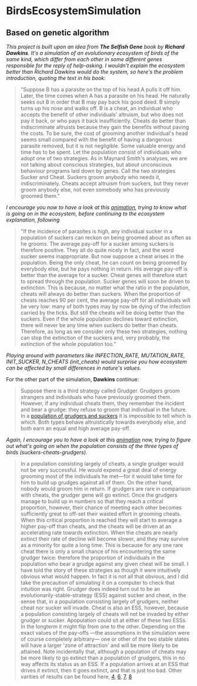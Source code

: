# BirdsEcosystemSimulation
## Based on genetic algorithm
*This project is built upon an idea from **The Selfish Gene** book by **Richard Dawkins**.
It's a simulation of an evolutionary ecosystem of birds of the same kind, which differ from each other in some different genes responsible for the reply of help-asking.
I wouldn't explain the ecosystem better than Richard Dawkins would do the system, so here's the problem introduction, quoting the text in his book:*

>"Suppose B has a parasite on the top of his head.A pulls it off him. Later, the time comes when A has a parasite on his head. He naturally seeks out B in order that B may pay back his good deed. B simply turns up his nose and walks off. B is a cheat, an individual who accepts the benefit of other individuals' altruism, but who does not pay it back, or who pays it back insufficiently. Cheats do better than indiscriminate altruists because they gain the benefits without paving the costs. To be sure, the cost of grooming another individual's head seems small compared with the benefit of having a dangerous parasite removed, but it is not negligible. Some valuable energy and time has to be spent. Let the population consist of individuals who adopt one of two strategies. As in Maynard Smith's analyses, we are not talking about conscious strategies, but about unconscious behaviour programs laid down by genes. Call the two strategies Sucker and Cheat. Suckers groom anybody who needs it, indiscriminately. Cheats accept altruism from suckers, but they never groom anybody else, not even somebody who has previously groomed them." 

*I encourage you now to have a look at this [animation](results/animation1.gif), trying to know what is going on in the ecosystem, before continuing to the ecosystem explanation, following*

>"If the incidence of parasites is high, any individual sucker in a population of suckers can reckon on being groomed about as often as he grooms. The average pay-off for a sucker among suckers is therefore positive. They all do quite nicely in fact, and the word sucker seems inappropriate. But now suppose a cheat arises in the population. Being the only cheat, he can count on being groomed by everybody else, but he pays nothing in return. His average pay-off is better than the average for a sucker. Cheat genes will therefore start to spread through the population. Sucker genes will soon be driven to extinction. This is because, no matter what the ratio in the population, cheats will always do better than suckers. When the proportion of cheats reaches 90 per cent, the average pay-off for all individuals will be very low: many of both types may by now be dying of the infection carried by the ticks. But still the cheats will be doing better than the suckers. Even if the whole population declines toward extinction, there will never be any time when suckers do better than cheats. Therefore, as long as we consider only these two strategies, nothing can stop the extinction of the suckers and, very probably, the extinction of the whole population too."

*Playing around with parameters like INFECTION_RATE, MUTATION_RATE, INIT_SUCKER, N_CHEATS (init_cheats) would surprise you how ecosystem can be affected by small differences in nature's values.*



For the other part of the simulation, **Dawkins** continue:
>Suppose there is a third strategy called Grudger. Grudgers groom strangers and individuals who have previously groomed them. However, if any individual cheats them, they remember the incident and bear a grudge: they refuse to groom that individual in the future. In a [population of grudgers and suckers](results/animation3.gif) it is impossible to tell which is which. Both types behave altruistically towards everybody else, and both earn an equal and high average pay-off.

*Again, I encourage you to have a look at this [animation](results/animation5.gif) now, trying to figure out what's going on when the population consists of the three types of birds (suckers-cheats-grudgers).*

>In a population consisting largely of cheats, a single grudger would not be very successful. He would expend a great deal of energy grooming most of the individuals he met—for it would take time for him to build up grudges against all of them. On the other hand, nobody would groom him in return. If grudgers are rare in comparison with cheats, the grudger gene will go extinct. Once the grudgers manage to build up in numbers so that they reach a critical proportion, however, their chance of meeting each other becomes sufficiently great to off-set their wasted effort in grooming cheats. When this critical proportion is reached they will start to average a higher pay-off than cheats, and the cheats will be driven at an accelerating rate towards extinction. When the cheats are nearly extinct their rate of decline will become slower, and they may survive as a minority for quite a long time. This is because for any one rare cheat there is only a small chance of his encountering the same grudger twice: therefore the proportion of individuals in the population who bear a grudge against any given cheat will be small.
>I have told the story of these strategies as though it were intuitively obvious what would happen. In fact it is not all that obvious, and I did take the precaution of simulating it on a computer to check that intuition was right. Grudger does indeed turn out to be an evolutionarily-stable-strategy (ESS) against sucker and cheat, in the sense that, in a population consisting largely of grudgers, neither cheat nor sucker will invade. Cheat is also an ESS, however, because a population consisting largely of cheats will not be invaded by either grudger or sucker. Apopulation could sit at either of these two ESSs. In the longterm it might flip from one to the other. Depending on the exact values of the pay-offs —the assumptions in the simulation were of course completely arbitrary— one or other of the two stable states will have a larger 'zone of attraction' and will be more likely to be attained. Note incidentally that, although a population of cheats may be more likely to go extinct than a population of grudgers, this in no way affects its status as an ESS. If a population arrives at an ESS that drives it extinct, then it goes extinct, and that is just too bad.
Other varities of results can be found here, [4](results/animation5.gif), [6](results/animation6.gif), [7](results/animation7.gif), [8](results/animation8.gif)